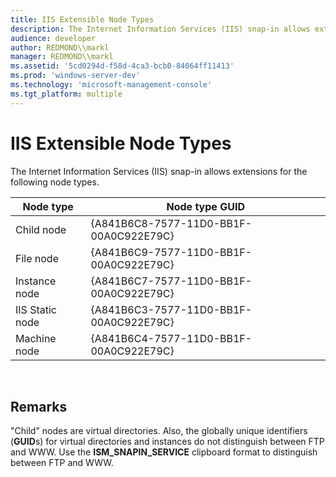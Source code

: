 ```yaml
---
title: IIS Extensible Node Types
description: The Internet Information Services (IIS) snap-in allows extensions for the following node types.
audience: developer
author: REDMOND\\markl
manager: REDMOND\\markl
ms.assetid: '5cd0294d-f58d-4ca3-bcb0-84064ff11413'
ms.prod: 'windows-server-dev'
ms.technology: 'microsoft-management-console'
ms.tgt_platform: multiple
---
```


# IIS Extensible Node Types

The Internet Information Services (IIS) snap-in allows extensions for the following node types.



| Node type       | Node type GUID                         |
|-----------------|----------------------------------------|
| Child node      | {A841B6C8-7577-11D0-BB1F-00A0C922E79C} |
| File node       | {A841B6C9-7577-11D0-BB1F-00A0C922E79C} |
| Instance node   | {A841B6C7-7577-11D0-BB1F-00A0C922E79C} |
| IIS Static node | {A841B6C3-7577-11D0-BB1F-00A0C922E79C} |
| Machine node    | {A841B6C4-7577-11D0-BB1F-00A0C922E79C} |



 

## Remarks

"Child" nodes are virtual directories. Also, the globally unique identifiers (**GUID**s) for virtual directories and instances do not distinguish between FTP and WWW. Use the **ISM\_SNAPIN\_SERVICE** clipboard format to distinguish between FTP and WWW.

 

 




